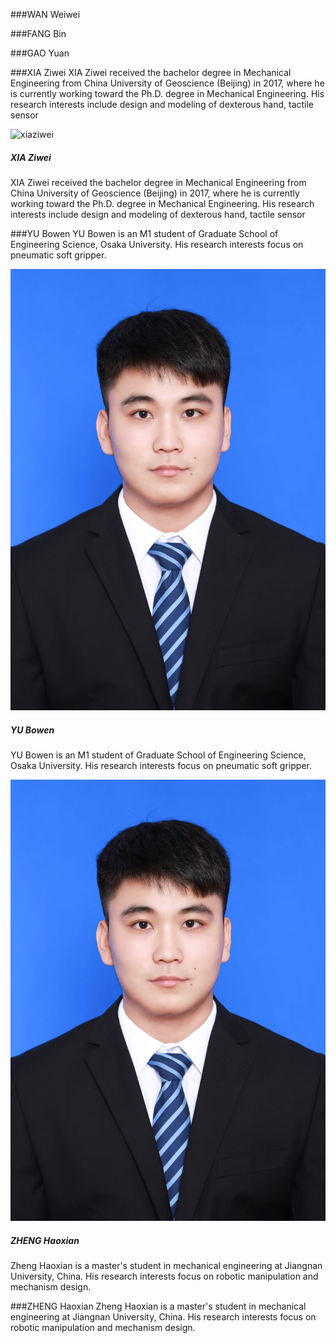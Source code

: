 

###WAN Weiwei


###FANG Bin


###GAO Yuan


###XIA Ziwei
XIA Ziwei received the bachelor degree in Mechanical Engineering from China University of Geoscience (Beijing) in 2017, where he is currently working toward the Ph.D. degree in Mechanical Engineering. His research interests include design and modeling of dexterous hand, tactile sensor



<div class="card mb-3" style="max-width: 540px;">
  <div class="row no-gutters">
    <div class="col-md-4">
      <img src="/imgs/XiaZiwei.jpg" class="card-img" alt="xiaziwei">
    </div>
    <div class="col-md-8">
      <div class="card-body">
        <h5 class="card-title">XIA Ziwei</h5>
        <p class="card-text">XIA Ziwei received the bachelor degree in Mechanical Engineering from China University of Geoscience (Beijing) in 2017, where he is currently working toward the Ph.D. degree in Mechanical Engineering. His research interests include design and modeling of dexterous hand, tactile sensor</p>
      </div>
    </div>
  </div>
</div>




###YU Bowen
YU Bowen is an M1 student of Graduate School of Engineering Science, Osaka University. His research interests focus on pneumatic soft gripper. 
<div class="card mb-3" style="max-width: 540px;">
  <div class="row no-gutters">
    <div class="col-md-4">
      <img src="/imgs/ZhengHaoxian.jpg" class="card-img" alt="zhenghaoxian">
    </div>
    <div class="col-md-8">
      <div class="card-body">
        <h5 class="card-title">YU Bowen</h5>
        <p class="card-text">YU Bowen is an M1 student of Graduate School of Engineering Science, Osaka University. His research interests focus on pneumatic soft gripper. </p>
      </div>
    </div>
  </div>
</div>







<div class="card mb-3" style="max-width: 540px;">
  <div class="row no-gutters">
    <div class="col-md-4">
      <img src="/imgs/ZhengHaoxian.jpg" class="card-img" alt="zhenghaoxian">
    </div>
    <div class="col-md-8">
      <div class="card-body">
        <h5 class="card-title">ZHENG Haoxian</h5>
        <p class="card-text">Zheng Haoxian is a master's student in mechanical engineering at Jiangnan University, China. His research interests focus on robotic manipulation and mechanism design.</p>
      </div>
    </div>
  </div>
</div>


###ZHENG Haoxian
Zheng Haoxian is a master's student in mechanical engineering at Jiangnan University, China. His research interests focus on robotic manipulation and mechanism design.

